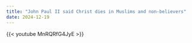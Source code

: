 ```yaml
---
title: "John Paul II said Christ dies in Muslims and non-believers"
date: 2024-12-19
---
```


{{< youtube MnRQRfG4JyE >}}
